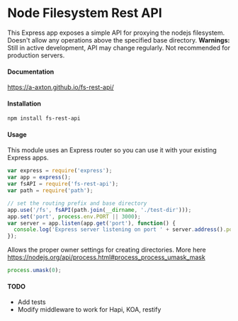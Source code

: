 # Node Filesystem Rest API
This Express app exposes a simple API for proxying the nodejs filesystem. Doesn't allow any operations above the specified base directory.
**Warnings:** Still in active development, API may change regularly. Not recommended for production servers.
#### Documentation
https://a-axton.github.io/fs-rest-api/
#### Installation
```bash
npm install fs-rest-api
```
#### Usage
This module uses an Express router so you can use it with your existing Express apps.
```js
var express = require('express');
var app = express();
var fsAPI = require('fs-rest-api');
var path = require('path');

// set the routing prefix and base directory
app.use('/fs', fsAPI(path.join(__dirname, './test-dir')));
app.set('port', process.env.PORT || 3000);
var server = app.listen(app.get('port'), function() {
  console.log('Express server listening on port ' + server.address().port);
});
```
Allows the proper owner settings for creating directories. More here https://nodejs.org/api/process.html#process_process_umask_mask
```js
process.umask(0);
```
#### TODO
- Add tests
- Modify middleware to work for Hapi, KOA, restify
